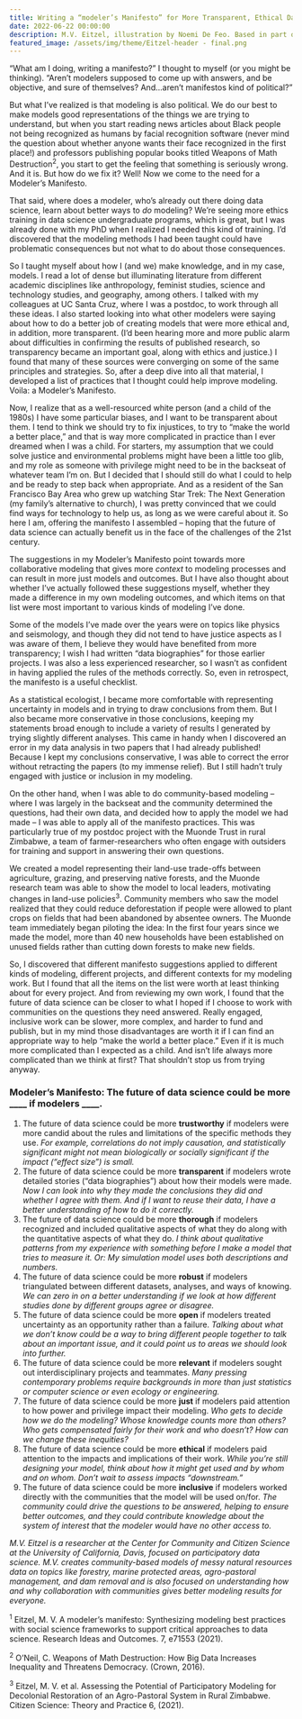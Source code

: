 ```yaml
---
title: Writing a “modeler’s Manifesto” for More Transparent, Ethical Data Science
date: 2022-06-22 00:00:00
description: M.V. Eitzel, illustration by Noemi De Feo. Based in part on Eitzel 2021<sup>1</sup>
featured_image: /assets/img/theme/Eitzel-header - final.png
---
```


“What am I doing, writing a manifesto?” I thought to myself (or you might be thinking). “Aren’t modelers supposed to come up with answers, and be objective, and sure of themselves? And...aren’t manifestos kind of political?”

But what I’ve realized is that modeling is also political. We do our best to make models good representations of the things we are trying to understand, but when you start reading news articles about Black people not being recognized as humans by facial recognition software (never mind the question about whether anyone wants their face recognized in the first place!) and professors publishing popular books titled Weapons of Math Destruction<sup>2</sup>, you start to get the feeling that something is seriously wrong. And it is. But how do we fix it? Well! Now we come to the need for a Modeler’s Manifesto.

That said, where does a modeler, who’s already out there doing data science, learn about better ways to *do* modeling? We’re seeing more ethics training in data science undergraduate programs, which is great, but I was already done with my PhD when I realized I needed this kind of training. I’d discovered that the modeling methods I had been taught could have problematic consequences but not what to do about those consequences.

So I taught myself about how I (and we) make knowledge, and in my case, models. I read a lot of dense but illuminating literature from different academic disciplines like anthropology, feminist studies, science and technology studies, and geography, among others. I talked with my colleagues at UC Santa Cruz, where I was a postdoc, to work through all these ideas. I also started looking into what other modelers were saying about how to do a better job of creating models that were more ethical and, in addition, more transparent. (I’d been hearing more and more public alarm about difficulties in confirming the results of published research, so transparency became an important goal, along with ethics and justice.) I found that many of these sources were converging on some of the same principles and strategies. So, after a deep dive into all that material, I developed a list of practices that I thought could help improve modeling. Voila: a Modeler’s Manifesto.

Now, I realize that as a well-resourced white person (and a child of the 1980s) I have some particular biases, and I want to be transparent about them. I tend to think we should try to fix injustices, to try to “make the world a better place,” and that is way more complicated in practice than I ever dreamed when I was a child. For starters, my assumption that we could solve justice and environmental problems might have been a little too glib, and my role as someone with privilege might need to be in the backseat of whatever team I’m on. But I decided that I should still do what I could to help and be ready to step back when appropriate. And as a resident of the San Francisco Bay Area who grew up watching Star Trek: The Next Generation (my family’s alternative to church), I was pretty convinced that we could find ways for technology to help us, as long as we were careful about it. So here I am, offering the manifesto I assembled – hoping that the future of data science can actually benefit us in the face of the challenges of the 21st century.

The suggestions in my Modeler’s Manifesto point towards more collaborative modeling that gives more *context* to modeling processes and can result in more just models and outcomes. But I have also thought about whether I’ve actually followed these suggestions myself, whether they made a difference in my own modeling outcomes, and which items on that list were most important to various kinds of modeling I’ve done.

Some of the models I’ve made over the years were on topics like physics and seismology, and though they did not tend to have justice aspects as I was aware of them, I believe they would have benefited from more transparency; I wish I had written “data biographies” for those earlier projects. I was also a less experienced researcher, so I wasn’t as confident in having applied the rules of the methods correctly. So, even in retrospect, the manifesto is a useful checklist.

As a statistical ecologist, I became more comfortable with representing uncertainty in models and in trying to draw conclusions from them. But I also became more conservative in those conclusions, keeping my statements broad enough to include a variety of results I generated by trying slightly different analyses. This came in handy when I discovered an error in my data analysis in two papers that I had already published! Because I kept my conclusions conservative, I was able to correct the error without retracting the papers (to my immense relief). But I still hadn’t truly engaged with justice or inclusion in my modeling.

On the other hand, when I was able to do community-based modeling – where I was largely in the backseat and the community determined the questions, had their own data, and decided how to apply the model we had made – I was able to apply all of the manifesto practices. This was particularly true of my postdoc project with the Muonde Trust in rural Zimbabwe, a team of farmer-researchers who often engage with outsiders for training and support in answering their own questions.

We created a model representing their land-use trade-offs between agriculture, grazing, and preserving native forests, and the Muonde research team was able to show the model to local leaders, motivating changes in land-use policies<sup>3</sup>. Community members who saw the model realized that they could reduce deforestation if people were allowed to plant crops on fields that had been abandoned by absentee owners. The Muonde team immediately began piloting the idea: In the first four years since we made the model, more than 40 new households have been established on unused fields rather than cutting down forests to make new fields.

So, I discovered that different manifesto suggestions applied to different kinds of modeling, different projects, and different contexts for my modeling work. But I found that all the items on the list were worth at least thinking about for every project. And from reviewing my own work, I found that the future of data science can be closer to what I hoped if I choose to work with communities on the questions they need answered. Really engaged, inclusive work can be slower, more complex, and harder to fund and publish, but in my mind those disadvantages are worth it if I can find an appropriate way to help “make the world a better place.” Even if it is much more complicated than I expected as a child. And isn’t life always more complicated than we think at first? That shouldn’t stop us from trying anyway.

### Modeler’s Manifesto: The future of data science could be more ____ if modelers ____.

1. The future of data science could be more **trustworthy** if modelers were more candid about the rules and limitations of the specific methods they use. *For example, correlations do not imply causation, and statistically significant might not mean biologically or socially significant if the impact (“effect size”) is small.*
2. The future of data science could be more **transparent** if modelers wrote detailed stories (“data biographies”) about how their models were made. *Now I can look into why they made the conclusions they did and whether I agree with them. And if I want to reuse their data, I have a better understanding of how to do it correctly.*
3. The future of data science could be more **thorough** if modelers recognized and included qualitative aspects of what they do along with the quantitative aspects of what they do. *I think about qualitative patterns from my experience with something before I make a model that tries to measure it. Or: My simulation model uses both descriptions and numbers.*
4. The future of data science could be more **robust** if modelers triangulated between different datasets, analyses, and ways of knowing. *We can zero in on a better understanding if we look at how different studies done by different groups agree or disagree.*
5. The future of data science could be more **open** if modelers treated uncertainty as an opportunity rather than a failure. *Talking about what we don’t know could be a way to bring different people together to talk about an important issue, and it could point us to areas we should look into further.*
6. The future of data science could be more **relevant** if modelers sought out interdisciplinary projects and teammates. *Many pressing contemporary problems require backgrounds in more than just statistics or computer science or even ecology or engineering.*
7. The future of data science could be more **just** if modelers paid attention to how power and privilege impact their modeling. *Who gets to decide how we do the modeling? Whose knowledge counts more than others? Who gets compensated fairly for their work and who doesn’t? How can we change these inequities?*
8. The future of data science could be more **ethical** if modelers paid attention to the impacts and implications of their work. *While you’re still designing your model, think about how it might get used and by whom and on whom. Don’t wait to assess impacts “downstream.”*
9. The future of data science could be more **inclusive** if modelers worked directly with the communities that the model will be used on/for. *The community could drive the questions to be answered, helping to ensure better outcomes, and they could contribute knowledge about the system of interest that the modeler would have no other access to.*


*M.V. Eitzel is a researcher at the Center for Community and Citizen Science at the University of California, Davis, focused on participatory data science. M.V. creates community-based models of messy natural resources data on topics like forestry, marine protected areas, agro-pastoral management, and dam removal and is also focused on understanding how and why collaboration with communities gives better modeling results for everyone.*

<sup>1</sup> Eitzel, M. V. A modeler’s manifesto: Synthesizing modeling best practices with social science frameworks to support critical approaches to data science. Research Ideas and Outcomes. 7, e71553 (2021).

<sup>2</sup> O’Neil, C. Weapons of Math Destruction: How Big Data Increases Inequality and Threatens Democracy. (Crown, 2016).

<sup>3</sup> Eitzel, M. V. et al. Assessing the Potential of Participatory Modeling for Decolonial Restoration of an Agro-Pastoral System in Rural Zimbabwe. Citizen Science: Theory and Practice 6, (2021).
